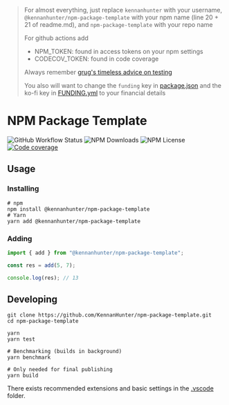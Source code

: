 > For almost everything, just replace
> `kennanhunter` with your username,
> `@kennanhunter/npm-package-template` with your npm name (line 20 + 21 of readme.md),
> and `npm-package-template` with your repo name
>
> For github actions add
>
> - NPM_TOKEN: found in access tokens on your npm settings
> - CODECOV_TOKEN: found in code coverage
>
> Always remember [grug's timeless advice on testing](https://grugbrain.dev/#grug-on-testing)
>
> You also will want to change the `funding` key in [package.json](./package.json)
> and the ko-fi key in [FUNDING.yml](./.github/FUNDING.yml)
> to your financial details

# NPM Package Template

![GitHub Workflow Status](https://img.shields.io/github/actions/workflow/status/kennanhunter/npm-package-template/publish.yml?style=for-the-badge)
![NPM Downloads](https://img.shields.io/npm/dt/@kennanhunter/npm-package-template?style=for-the-badge)
![NPM License](https://img.shields.io/npm/l/@kennanhunter/npm-package-template?style=for-the-badge)
[![Code coverage](https://img.shields.io/codecov/c/github/kennanhunter/npm-package-template?style=for-the-badge)](https://app.codecov.io/gh/KennanHunter/npm-package-template)

## Usage

### Installing

```shell
# npm
npm install @kennanhunter/npm-package-template
# Yarn
yarn add @kennanhunter/npm-package-template
```

### Adding

```typescript
import { add } from "@kennanhunter/npm-package-template";

const res = add(5, 7);

console.log(res); // 13
```

## Developing

```shell
git clone https://github.com/KennanHunter/npm-package-template.git
cd npm-package-template

yarn
yarn test

# Benchmarking (builds in background)
yarn benchmark

# Only needed for final publishing
yarn build
```

There exists recommended extensions and basic settings in the [.vscode](./.vscode) folder.

